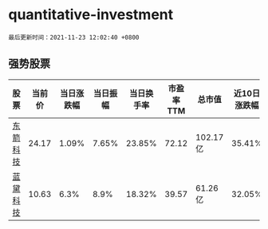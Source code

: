 # quantitative-investment

`最后更新时间：2021-11-23 12:02:40 +0800`

## 强势股票

|股票|当前价|当日涨跌幅|当日振幅|当日换手率|市盈率TTM|总市值|近10日涨跌幅|
|----|----|----|----|----|----|----|----|
|[东箭科技](https://xueqiu.com/S/SZ300978)|24.17|1.09%|7.65%|23.85%|72.12|102.17亿|35.41%|
|[蓝黛科技](https://xueqiu.com/S/SZ002765)|10.63|6.3%|8.9%|18.32%|39.57|61.26亿|32.05%|
